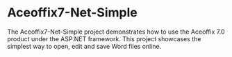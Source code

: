 # Aceoffix7-Net-Simple
The Aceoffix7-Net-Simple project demonstrates how to use the Aceoffix 7.0 product under the ASP.NET framework. This project showcases the simplest way to open, edit and save Word files online.
